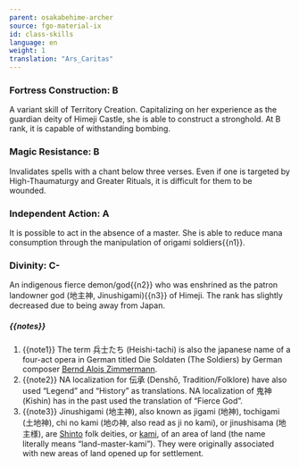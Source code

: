 ```yaml
---
parent: osakabehime-archer
source: fgo-material-ix
id: class-skills
language: en
weight: 1
translation: "Ars_Caritas"
---
```


### Fortress Construction: B

A variant skill of Territory Creation. Capitalizing on her experience as the guardian deity of Himeji Castle, she is able to construct a stronghold.
At B rank, it is capable of withstanding bombing.

### Magic Resistance: B

Invalidates spells with a chant below three verses.
Even if one is targeted by High-Thaumaturgy and Greater Rituals, it is difficult for them to be wounded.

### Independent Action: A

It is possible to act in the absence of a master.
She is able to reduce mana consumption through the manipulation of origami soldiers{{n1}}.

### Divinity: C-

An indigenous fierce demon/god{{n2}} who was enshrined as the patron landowner god (地主神, Jinushigami){{n3}} of Himeji.
The rank has slightly decreased due to being away from Japan.

##### {{notes}}

1. {{note1}} The term 兵士たち (Heishi-tachi) is also the japanese name of a four-act opera in German titled Die Soldaten (The Soldiers) by German composer [Bernd Alois Zimmermann](https://en.wikipedia.org/wiki/Bernd_Alois_Zimmermann).
2. {{note2}} NA localization for 伝承 (Denshō, Tradition/Folklore) have also used “Legend” and “History” as translations. NA localization of 鬼神 (Kishin) has in the past used the translation of “Fierce God”.
3. {{note3}} Jinushigami (地主神), also known as jigami (地神), tochigami (土地神), chi no kami (地の神, also read as ji no kami), or jinushisama (地主様), are [Shinto](https://en.wikipedia.org/wiki/Shinto) folk deities, or [kami](https://en.wikipedia.org/wiki/Kami), of an area of land (the name literally means “land-master-kami”). They were originally associated with new areas of land opened up for settlement.
